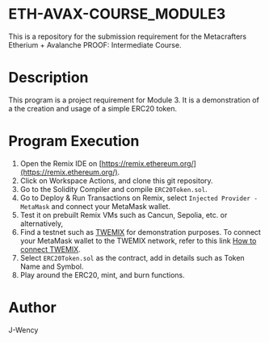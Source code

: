 # ETH-AVAX-COURSE_MODULE3
This is a repository for the submission requirement for the Metacrafters Etherium + Avalanche PROOF: Intermediate Course.

# Description
This program is a project requirement for Module 3. It is a demonstration of a the creation and usage of a simple ERC20 token.

# Program Execution
1. Open the Remix IDE on [https://remix.ethereum.org/](https://remix.ethereum.org/).
2. Click on Workspace Actions, and clone this git repository.
3. Go to the Solidity Compiler and compile `ERC20Token.sol`.
4. Go to Deploy & Run Transactions on Remix, select `Injected Provider - MetaMask` and connect your MetaMask wallet.
5. Test it on prebuilt Remix VMs such as Cancun, Sepolia, etc. or alternatively,
6. Find a testnet such as [TWEMIX](https://wallet.test.wemix.com/faucet) for demonstration purposes. To connect your MetaMask wallet to the TWEMIX network, refer to this link [How to connect TWEMIX](https://docs.wemix.com/v/en/quick-start/account/use-metamask).
7. Select `ERC20Token.sol` as the contract, add in details such as Token Name and Symbol.
8. Play around the ERC20, mint, and burn functions.

# Author
J-Wency

